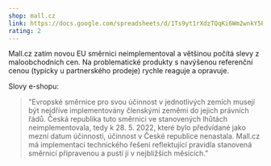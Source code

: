 ```yaml
---
shop: mall.cz
link: https://docs.google.com/spreadsheets/d/1Ts9yt1rXdzTQqKi6Wm2wnkY5P0OAEf3t8-YxoG2momI/edit?usp=sharing
rating: 2
---
```


Mall.cz zatím novou EU směrnici neimplementoval a většinou počítá slevy z maloobchodních cen. Na problematické produkty s navýšenou referenční cenou (typicky u partnerského prodeje) rychle reaguje a opravuje.

Slovy e-shopu:

> "Evropské směrnice pro svou účinnost v jednotlivých zemích musejí být nejdříve implementovány členskými zeměmi do jejich právních řádů. Česká republika tuto směrnici ve stanovených lhůtách neimplementovala, tedy k 28. 5. 2022, které bylo předvídané jako mezní datum účinnosti, účinnost v České republice nenastala. Mall.cz má implementaci technického řešení reflektující pravidla stanovená směrnicí připravenou a pustí ji v nejbližších měsících."
